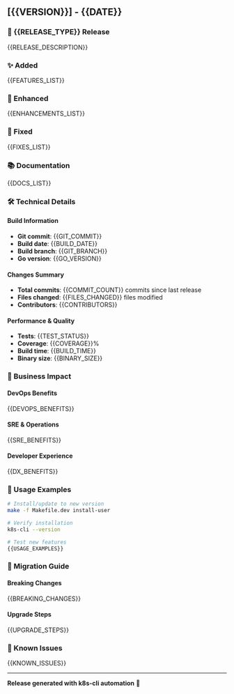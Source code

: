 ## [{{VERSION}}] - {{DATE}}

### 🚀 {{RELEASE_TYPE}} Release

{{RELEASE_DESCRIPTION}}

### ✨ Added
{{FEATURES_LIST}}

### 🔧 Enhanced
{{ENHANCEMENTS_LIST}}

### 🐛 Fixed
{{FIXES_LIST}}

### 📚 Documentation
{{DOCS_LIST}}

### 🛠️ Technical Details

#### Build Information
- **Git commit**: {{GIT_COMMIT}}
- **Build date**: {{BUILD_DATE}}
- **Build branch**: {{GIT_BRANCH}}
- **Go version**: {{GO_VERSION}}

#### Changes Summary
- **Total commits**: {{COMMIT_COUNT}} commits since last release
- **Files changed**: {{FILES_CHANGED}} files modified
- **Contributors**: {{CONTRIBUTORS}}

#### Performance & Quality
- **Tests**: {{TEST_STATUS}}
- **Coverage**: {{COVERAGE}}%
- **Build time**: {{BUILD_TIME}}
- **Binary size**: {{BINARY_SIZE}}

### 💼 Business Impact

#### DevOps Benefits
{{DEVOPS_BENEFITS}}

#### SRE & Operations  
{{SRE_BENEFITS}}

#### Developer Experience
{{DX_BENEFITS}}

### 🚀 Usage Examples

```bash
# Install/update to new version
make -f Makefile.dev install-user

# Verify installation
k8s-cli --version

# Test new features
{{USAGE_EXAMPLES}}
```

### 🔄 Migration Guide

#### Breaking Changes
{{BREAKING_CHANGES}}

#### Upgrade Steps
{{UPGRADE_STEPS}}

### 🐛 Known Issues
{{KNOWN_ISSUES}}

---

**Release generated with k8s-cli automation** 🤖